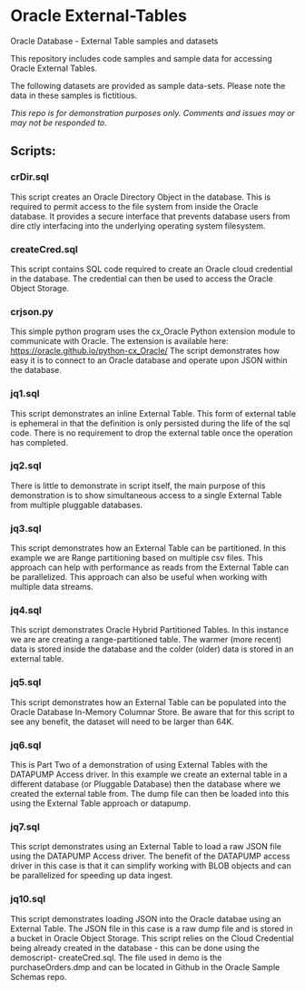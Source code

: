 # Oracle External-Tables
Oracle Database - External Table samples and datasets

This repository includes code samples and sample data for accessing Oracle External Tables.

The following datasets are provided as sample data-sets.  Please note the data in these samples is fictitious.

*This repo is for demonstration purposes only. Comments and issues may or may not be responded to.*

## Scripts:

### crDir.sql
This script creates an Oracle Directory Object in the database.  This is required to permit access to the file system from inside the Oracle database.  It provides a secure interface that prevents database users from dire ctly interfacing into the underlying operating system filesystem.

### createCred.sql
This script contains SQL code required to create an Oracle cloud credential in the database.  The credential can then be used to access the Oracle Object Storage.

### crjson.py
This simple python program uses the cx_Oracle Python extension module to communicate with Oracle.  The extension is available here:  https://oracle.github.io/python-cx_Oracle/
The script demonstrates how easy it is to connect to an Oracle database and operate upon JSON within the database.

### jq1.sql
This script demonstrates an inline External Table. This form of external table is ephemeral in that the definition is only persisted during the life of the sql code. There is no requirement to drop the external table once the operation has completed.

### jq2.sql
There is little to demonstrate in script itself,  the main purpose of this demonstration is to show simultaneous access to a single External Table from multiple pluggable databases.

### jq3.sql
This script demonstrates how an External Table can be partitioned.  In this example we are Range partitioning based on multiple csv files.  This approach can help with performance as reads from the External Table can be parallelized.  This approach can also be useful when working with multiple data streams. 

### jq4.sql
This script demonstrates Oracle Hybrid Partitioned Tables.  In this instance we are are creating a range-partitioned table.  The warmer (more recent) data is stored inside the database and the colder (older) data is stored in an external table.
  
### jq5.sql
This script demonstrates how an External Table can be populated into the Oracle Database In-Memory Columnar Store. Be aware that for this script to see any benefit, the dataset  will need to be larger than 64K.

### jq6.sql
This is Part Two of a demonstration of using External Tables with the DATAPUMP Access driver. In this example we create an external table in a different database (or Pluggable Database) then the database where we created the external table from.  The dump file can then be loaded into this using the External Table approach or datapump.   

### jq7.sql
This script demonstrates using an External Table to load a raw JSON file using the DATAPUMP Access driver.  The benefit of the DATAPUMP access driver in this case is that it can simplify working with BLOB objects and can be parallelized for speeding up data ingest.  

### jq10.sql
This script demonstrates loading JSON into the Oracle databae using an External Table.  The JSON file in this case is a raw dump file and is stored in a bucket in Oracle Object Storage.  This script relies on the Cloud Credential being already created in the database - this can be done using the demoscript- createCred.sql.  The file used in demo is the purchaseOrders.dmp and can be located in Github in the Oracle Sample Schemas repo. 

